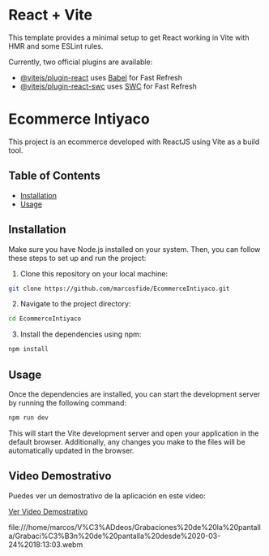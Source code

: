 # React + Vite

This template provides a minimal setup to get React working in Vite with HMR and some ESLint rules.

Currently, two official plugins are available:

- [@vitejs/plugin-react](https://github.com/vitejs/vite-plugin-react/blob/main/packages/plugin-react/README.md) uses [Babel](https://babeljs.io/) for Fast Refresh
- [@vitejs/plugin-react-swc](https://github.com/vitejs/vite-plugin-react-swc) uses [SWC](https://swc.rs/) for Fast Refresh

# Ecommerce Intiyaco

This project is an ecommerce developed with ReactJS using Vite as a build tool.

## Table of Contents

- [Installation](#installation)
- [Usage](#usage)

## Installation

Make sure you have Node.js installed on your system. Then, you can follow these steps to set up and run the project:

1. Clone this repository on your local machine:
```bash
git clone https://github.com/marcosfide/EcommerceIntiyaco.git
```
2. Navigate to the project directory:
```bash
cd EcommerceIntiyaco
```
3. Install the dependencies using npm:
```bash
npm install
```

## Usage
Once the dependencies are installed, you can start the development server by running the following command:
```bash
npm run dev
```
This will start the Vite development server and open your application in the default browser. Additionally, any changes you make to the files will be automatically updated in the browser.


## Video Demostrativo

Puedes ver un demostrativo de la aplicación en este video:

[Ver Video Demostrativo](https://firebasestorage.googleapis.com/v0/b/ecommerceintiyaco.appspot.com/o/Grabaci%C3%B3n%20de%20pantalla%20desde%2003-02-24%2014%3A04%3A34.webm?alt=media&token=42492d93-d0e8-4e4d-a013-4f8066547fa8)

file:///home/marcos/V%C3%ADdeos/Grabaciones%20de%20la%20pantalla/Grabaci%C3%B3n%20de%20pantalla%20desde%2020-03-24%2018:13:03.webm
